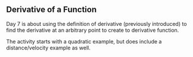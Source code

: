 ## Derivative of a Function

Day 7 is about using the definition of derivative (previously introduced) to find the derivative at an arbitrary point to create to derivative function.  

The activity starts with a quadratic example, but does include a distance/velocity example as well.  
